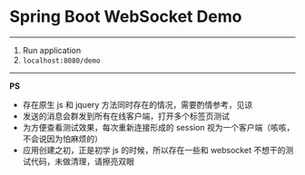 # Spring Boot WebSocket Demo

---

1. Run application
2. `localhost:8080/demo`

---

**PS**

- 存在原生 js 和 jquery 方法同时存在的情况，需要酌情参考，见谅
- 发送的消息会群发到所有在线客户端，打开多个标签页测试
- 为方便查看测试效果，每次重新连接形成的 session 视为一个客户端（咳咳，不会说因为怕麻烦的）
- 应用创建之初，正是初学 js 的时候，所以存在一些和 websocket 不想干的测试代码，未做清理，请擦亮双眼
